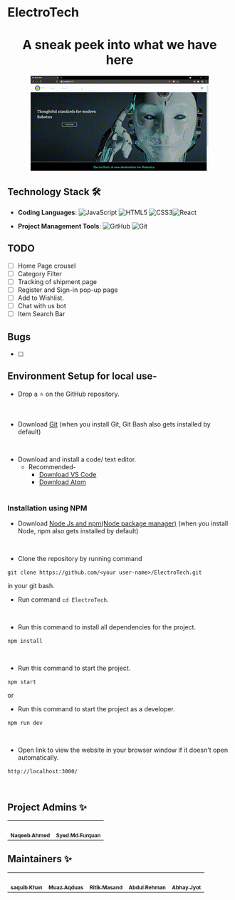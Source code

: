 # ElectroTech
<div align="center">
 <h1>A sneak peek into what we have here</h1>
 
![wordnook](ElectroTech.gif)


</div>

## Technology Stack 🛠️


- **Coding Languages**: <img alt="JavaScript" src="https://img.shields.io/badge/javascript%20-%23323330.svg?&style=for-the-badge&logo=javascript&logoColor=%23F7DF1E"/> <img alt="HTML5" src="https://img.shields.io/badge/html5%20-%23E34F26.svg?&style=for-the-badge&logo=html5&logoColor=white"/> <img alt="CSS3" src="https://img.shields.io/badge/css3%20-%231572B6.svg?&style=for-the-badge&logo=css3&logoColor=white"/><img alt="React" src="https://img.shields.io/badge/react%20-%231572B6.svg?&style=for-the-badge&logo=react&logoColor=white"/>

- **Project Management Tools**: <img alt="GitHub" src="https://img.shields.io/badge/github%20-%23121011.svg?&style=for-the-badge&logo=github&logoColor=white"/> <img alt="Git" src="https://img.shields.io/badge/git%20-%23F05033.svg?&style=for-the-badge&logo=git&logoColor=white"/>

## TODO

- [ ] Home Page crousel 
- [ ] Category Filter
- [ ] Tracking of shipment page
- [ ] Register and Sign-in pop-up page 
- [ ] Add to Wishlist.
- [ ] Chat with us bot
- [ ] Item Search Bar

## Bugs
- [ ]

## Environment Setup for local use-

* Drop a :star: on the GitHub repository.
<br/>

* Download [Git](https://git-scm.com/downloads) (when you install Git, Git Bash also gets installed by default)
<br/>

* Download and install a code/ text editor.
    - Recommended-
        - [Download VS Code](https://code.visualstudio.com/download)
        - [Download Atom](https://atom.io/)
<br/> <br/>

### Installation using NPM 

* Download [Node Js and npm(Node package manager)](https://nodejs.org/en/) (when you install Node, npm also gets installed by default)
<br/>


* Clone the repository by running command
```
git clone https://github.com/<your user-name>/ElectroTech.git
```
in your git bash.
<br/>

* Run command `cd ElectroTech`.
<br/>

* Run this command to install all dependencies for the project.
```
npm install
```

<br/>

* Run this command to start the project.
```
npm start
```

or

* Run this command to start the project as a developer.
```
npm run dev
```
<br/>

* Open link to view the website in your browser window if it doesn't open automatically.
```
http://localhost:3000/
```
<br/>

## Project Admins ✨
<table>
  <tr>
    <td align="center"><a href="https://github.com/naqeeb2710"><img src="https://avatars.githubusercontent.com/u/36132542?s=400&u=f85fc63c2558ba38d0f04e67446b4820f44821a7&v=4" width="100px;" alt=""/><br /><sub><b>Naqeeb Ahmed<br/>
    <td align="center"><a href="https://github.com/Furquan712"><img src="https://avatars.githubusercontent.com/u/78477491?v=4" width="100px;" alt=""/><br /><sub><b>Syed Md Furquan<br/>
    
  </tr>
</table>

## Maintainers ✨
<table>
  <tr>
    <td align="center"><a href="https://github.com/saquibk765"><img src="https://avatars.githubusercontent.com/u/83610280?v=4" width="100px;" alt=""/><br /><sub><b>saquib Khan<br/>
    <td align="center"><a href="https://github.com/muazaqdas"><img src="https://avatars.githubusercontent.com/u/84477094?v=4" width="100px;" alt=""/><br /><sub><b>Muaz Aqduas<br/>
    <td align="center"><a href="https://github.com/ritikmasand"><img src="https://avatars.githubusercontent.com/u/77391068?v=4" width="100px;" alt=""/><br /><sub><b>Ritik Masand<br/>
     <td align="center"><a href="https://github.com/abdul0808"><img src="https://avatars.githubusercontent.com/u/77425399?v=4" width="100px;" alt=""/><br /><sub><b>Abdul Rehman<br/>
       <td align="center"><a href="https://github.com/Abhay-Jyot7"><img src="https://avatars.githubusercontent.com/u/69236361?v=4" width="100px;" alt=""/><br /><sub><b>Abhay Jyot<br/>
    
  </tr>
</table>

